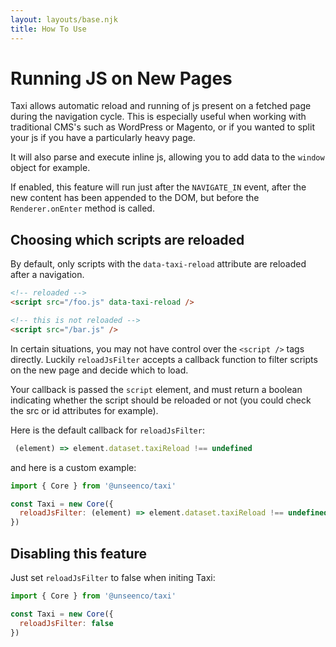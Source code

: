 ```yaml
---
layout: layouts/base.njk
title: How To Use
---
```


# Running JS on New Pages
Taxi allows automatic reload and running of js present on a fetched page during the navigation cycle. This is especially useful when working with traditional CMS's such as WordPress or Magento, or if you wanted to split your js if you have a particularly heavy page.

It will also parse and execute inline js, allowing you to add data to the `window` object for example.

If enabled, this feature will run just after the `NAVIGATE_IN` event, after the new content has been appended to the DOM, but before the `Renderer.onEnter` method is called.

## Choosing which scripts are reloaded
By default, only scripts with the `data-taxi-reload` attribute are reloaded after a navigation.

```html
<!-- reloaded -->
<script src="/foo.js" data-taxi-reload />

<!-- this is not reloaded -->
<script src="/bar.js" />
```
In certain situations, you may not have control over the `<script />` tags directly. Luckily `reloadJsFilter` accepts a callback function to filter scripts on the new page and decide which to load.

Your callback is passed the `script` element, and must return a boolean indicating whether the script should be reloaded or not (you could check the src or id attributes for example).

Here is the default callback for `reloadJsFilter`:

```js
 (element) => element.dataset.taxiReload !== undefined
```

and here is a custom example:
```js
import { Core } from '@unseenco/taxi'

const Taxi = new Core({
  reloadJsFilter: (element) => element.dataset.taxiReload !== undefined || element.src?.match('bar.js')
})
```


## Disabling this feature
Just set `reloadJsFilter` to false when initing Taxi:

```js
import { Core } from '@unseenco/taxi'

const Taxi = new Core({
  reloadJsFilter: false
})
```